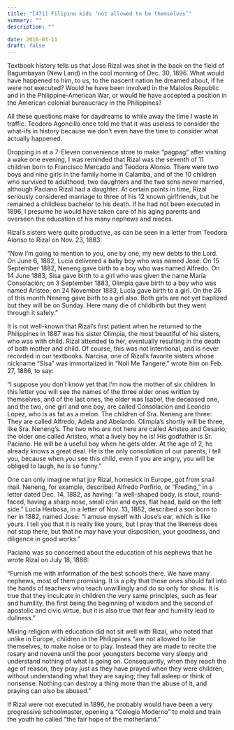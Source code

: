 ```yaml
---
title: "[471] Filipino kids ‘not allowed to be themselves’"
summary: ""
description: ""

date: 2016-03-11
draft: false
---
```


Textbook history tells us that Jose Rizal was shot in the back on the field of Bagumbayan (New Land) in the cool morning of Dec. 30, 1896. What would have happened to him, to us, to the nascent nation he dreamed about, if he were not executed? Would he have been involved in the Malolos Republic and in the Philippine-American War, or would he have accepted a position in the American colonial bureaucracy in the Philippines?

All these questions make for daydreams to while away the time I waste in traffic. Teodoro Agoncillo once told me that it was useless to consider the what-ifs in history because we don’t even have the time to consider what actually happened.

Dropping in at a 7-Eleven convenience store to make “pagpag” after visiting a wake one evening, I was reminded that Rizal was the seventh of 11 children born to Francisco Mercado and Teodora Alonso. There were two boys and nine girls in the family home in Calamba, and of the 10 children who survived to adulthood, two daughters and the two sons never married, although Paciano Rizal had a daughter. At certain points in time, Rizal seriously considered marriage to three of his 12 known girlfriends, but he remained a childless bachelor to his death. If he had not been executed in 1896, I presume he would have taken care of his aging parents and overseen the education of his many nephews and nieces.

Rizal’s sisters were quite productive, as can be seen in a letter from Teodora Alonso to Rizal on Nov. 23, 1883:

“Now I’m going to mention to you, one by one, my new debts to the Lord. On June 6, 1882, Lucía delivered a baby boy who was named José. On 15 September 1882, Neneng gave birth to a boy who was named Alfredo. On 14 June 1883, Sisa gave birth to a girl who was given the name María Consolación; on 3 September 1883, Olimpia gave birth to a boy who was named Aristeo; on 24 November 1883, Lucía gave birth to a girl. On the 26 of this month Neneng gave birth to a girl also.  Both girls are not yet baptized but they will be on Sunday. Here many die of childbirth but they went through it safely.”

It is not well-known that Rizal’s first patient when he returned to the Philippines in 1887 was his sister Olimpia, the most beautiful of his sisters, who was with child. Rizal attended to her, eventually resulting in the death of both mother and child. Of course, this was not intentional, and is never recorded in our textbooks. Narcisa, one of Rizal’s favorite sisters whose nickname “Sisa” was immortalized in “Noli Me Tangere,” wrote him on Feb. 27, 1886, to say:

“I suppose you don’t know yet that I’m now the mother of six children. In this letter you will see the names of the three older ones written by themselves, and of the last ones, the older was Isabel, the deceased one, and the two, one girl and one boy, are called Consolación and Leoncio López, who is as fat as a melon. The children of Sra. Neneng are three: They are called Alfredo, Adela and Abelardo. Olimpia’s shortly will be three, like Sra. Neneng’s. The two who are not here are called Aristeo and Cesario; the older one called Aristeo, what a lively boy he is! His godfather is Sr. Paciano. He will be a useful boy when he gets older. At the age of 2, he already knows a great deal. He is the only consolation of our parents, I tell you, because when you see this child, even if you are angry, you will be obliged to laugh, he is so funny.”

One can only imagine what joy Rizal, homesick in Europe, got from snail mail. Neneng, for example, described Alfredo Porfirio, or “Freding,” in a letter dated Dec. 14, 1882, as having: “a well-shaped body, is stout, round-faced, having a sharp nose, small chin and eyes, flat head, bald on the left side.” Lucia Herbosa, in a letter of Nov. 13, 1882, described a son born to her in 1882, named Jose: “I amuse myself with Jose’s ear, which is like yours. I tell you that it is really like yours, but I pray that the likeness does not stop there, but that he may have your disposition, your goodness, and diligence in good works.”

Paciano was so concerned about the education of his nephews that he wrote Rizal on July 18, 1886:

“Furnish me with information of the best schools there. We have many nephews, most of them promising. It is a pity that these ones should fall into the hands of teachers who teach unwillingly and do so only for show. It is true that they inculcate in children the very same principles, such as fear and humility, the first being the beginning of wisdom and the second of apostolic and civic virtue, but it is also true that fear and humility lead to dullness.”

Mixing religion with education did not sit well with Rizal, who noted that unlike in Europe, children in the Philippines “are not allowed to be themselves, to make noise or to play. Instead they are made to recite the rosary and novena until the poor youngsters become very sleepy and understand nothing of what is going on. Consequently, when they reach the age of reason, they pray just as they have prayed when they were children, without understanding what they are saying; they fall asleep or think of nonsense. Nothing can destroy a thing more than the abuse of it, and praying can also be abused.”

If Rizal were not executed in 1896, he probably would have been a very progressive schoolmaster, opening a “Colegio Moderno” to mold and train the youth he called “the fair hope of the motherland.”
